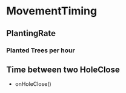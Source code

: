 # MovementTiming

## PlantingRate

### Planted Trees per hour

## Time between two HoleClose

- onHoleClose()

<!-- @include: /../Placeholder_RouteProfile.md -->